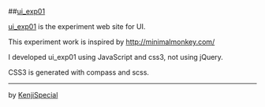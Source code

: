 ##[ui_exp01](http://kenjispecial.github.com/ui_exp01/)

  [ui_exp01](http://kenjispecial.github.com/ui_exp01/) is the experiment web site for UI.
  
  This experiment work is inspired by <http://minimalmonkey.com/>
  
  I developed ui_exp01 using JavaScript and css3, not using jQuery.
  
  CSS3 is generated with compass and scss.

-----
by [KenjiSpecial](http://kenji-special.com)
